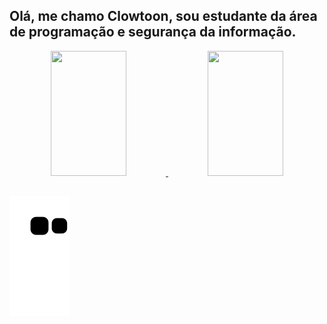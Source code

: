 ## Olá, me chamo Clowtoon, sou estudante da área de programação e segurança da informação.
<div align="center">
  <a href="https://github.com/ClowToon">
  <img width="49%" height="200px"  src="https://github-readme-stats.vercel.app/api?username=ClowToon&show_icons=true&theme=tokyonight&include_all_commits=true&count_private=true"/>
<img  width="49%" height="200px" src="https://github-readme-stats-eight-theta.vercel.app/api/top-langs/?username=ClowToon&layout=compact&langs_count=4&theme=tokyonight&include_all_commits=true&count_private=true"/> 
</div>

  
  ##
 
<div> 
 
  ![Snake animation](https://github.com/rafaballerini/rafaballerini/blob/output/github-contribution-grid-snake.svg)
 
</div>

   
